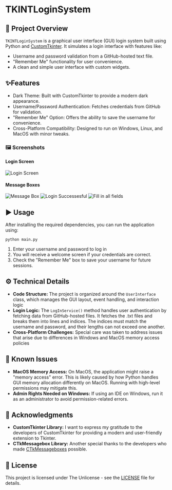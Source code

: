 # TKINTLoginSystem

## 📄 Project Overview
``TKINTLoginSystem`` is a graphical user interface (GUI) login system built using Python and [CustomTkinter](https://github.com/TomSchimansky/CustomTkinter). It simulates a login interface with features like:
- Username and password validation from a GitHub-hosted text file.
- "Remember Me" functionality for user convenience.
- A clean and simple user interface with custom widgets.

## ✨Features
- Dark Theme: Built with CustomTkinter to provide a modern dark appearance.
- Username/Password Authentication: Fetches credentials from GitHub for validation.
- "Remember Me" Option: Offers the ability to save the username for convenience.
- Cross-Platform Compatibility: Designed to run on Windows, Linux, and MacOS with minor tweaks.

### 🖼️ Screenshots
#### Login Screen
![Login Screen](https://owo.oooooooooooooo.ooo/i/x1zm6nbu.png)

#### Message Boxes
![Message Box](https://owo.oooooooooooooo.ooo/i/q18yc1qy.png)
![Login Successesful](https://owo.oooooooooooooo.ooo/i/m6zzy738.png)
![Fill in all fields](https://owo.oooooooooooooo.ooo/i/iqo2sx48.png)

## ▶ Usage
After installing the required dependencies, you can run the application using:
```
python main.py
```

1. Enter your username and password to log in
2. You will receive a welcome screen if your credentials are correct.
3. Check the "Remember Me" box to save your username for future sessions.

## ⚙️ Technical Details
- **Code Structure:** The project is organized around the ``UserInterface`` class, which manages the GUI layout, event handling, and interaction logic
- **Login Logic:** The ``LogInService()`` method handles user authentication by fetching data from GitHub-hosted files. It fetches the .txt files and breaks them into lines and indices. The indices must match the username and password, and their lengths can not exceed one another.
- **Cross-Platform Challenges:** Special care was taken to address issues that arise due to differences in Windows and MacOS memory access policies

## 🐞 Known Issues
- **MacOS Memory Access:** On MacOS, the application might raise a "memory access" error. This is likely caused by how Python handles GUI memory allocation differently on MacOS. Running with high-level permissions may mitigate this.
- **Admin Rights Needed on Windows:** If using an IDE on Windows, run it as an administrator to avoid permission-related errors.

## 🙏 Acknowledgments
- **CustomTkinter Library:** I want to express my gratitude to the developers of CustomTkinter for providing a modern and user-friendly extension to Tkinter.
- **CTkMessagebox Library:** Another special thanks to the developers who made [CTkMessageboxes](https://github.com/Akascape/CTkMessagebox) possible.

## 📜 License
This project is licensed under The Unlicense - see the [LICENSE](https://github.com/shigeosapsycho/TKINTLoginSystem/blob/main/LICENSE) file for details.
